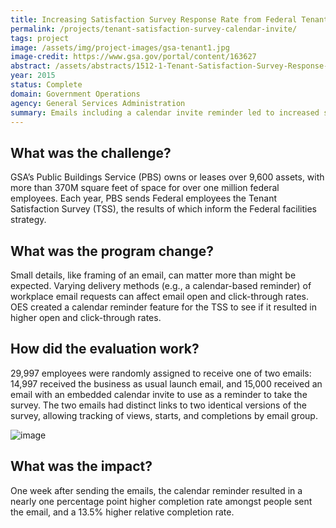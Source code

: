 ```yaml
---
title: Increasing Satisfaction Survey Response Rate from Federal Tenants - Calendar Invite
permalink: /projects/tenant-satisfaction-survey-calendar-invite/
tags: project
image: /assets/img/project-images/gsa-tenant1.jpg
image-credit: https://www.gsa.gov/portal/content/163627
abstract: /assets/abstracts/1512-1-Tenant-Satisfaction-Survey-Response-Calendar-Invite.pdf
year: 2015
status: Complete
domain: Government Operations
agency: General Services Administration
summary: Emails including a calendar invite reminder led to increased survey responses from Federal employees.
---
```

## What was the challenge?

GSA’s Public Buildings Service (PBS) owns or leases over 9,600 assets, with more than 370M square feet of space for over one million federal employees. Each year, PBS sends Federal employees the Tenant Satisfaction Survey (TSS), the results of which inform the Federal facilities strategy.

## What was the program change?

Small details, like framing of an email, can matter more than might be expected. Varying delivery methods (e.g., a calendar-based reminder) of workplace email requests can affect email open and click-through rates. OES created a calendar reminder feature for the TSS to see if it resulted in higher open and click-through rates.

## How did the evaluation work?

29,997 employees were randomly assigned to receive one of two emails: 14,997 received the business as usual launch email, and 15,000 received an email with an embedded calendar invite to use as a reminder to take the survey. The two emails had distinct links to two identical versions of the survey, allowing tracking of views, starts, and completions by email group.

![image]({{site.baseurl}}/assets/img/project-images/1512-1-graph.png)

## What was the impact?

One week after sending the emails, the calendar reminder resulted in a nearly one percentage point higher completion rate amongst people sent the email, and a 13.5% higher relative completion rate.
